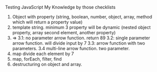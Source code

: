 Testing JavaScript My Knowledge by those checklists

1. Object with property (string, boolean, number, object, array, method which will return a property value)
2. template string. minimum 3 property will be dynamic (nested object property, array second element, another property)
3. =>
   3.1: no parameter arrow function. return 89
   3.2: single parameter arrow function. will divide input by 7
   3.3: arrow function with two parameters.
   3.4 multi-line arrow function. two parameter.
4. map divide each element by 7
5. map, forEach, filter, find
6. destructuring on object and array.
